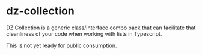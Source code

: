# dz-collection
DZ Collection is a generic class/interface combo pack that can facilitate that cleanliness of your code when working with lists in Typescript.

This is not yet ready for public consumption.